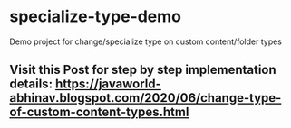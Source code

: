 # specialize-type-demo
Demo project for change/specialize type on custom content/folder types


## Visit this Post for step by step implementation details: https://javaworld-abhinav.blogspot.com/2020/06/change-type-of-custom-content-types.html


